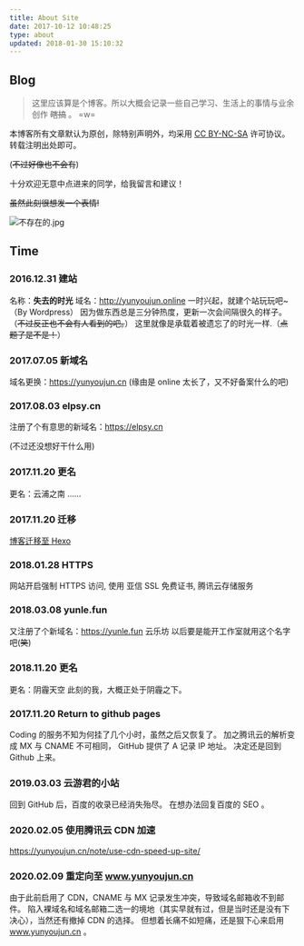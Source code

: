```yaml
---
title: About Site
date: 2017-10-12 10:48:25
type: about
updated: 2018-01-30 15:10:32
---
```


## Blog

> 这里应该算是个博客。所以大概会记录一些自己学习、生活上的事情与业余创作 ~~瞎搞~~ 。 =w=

本博客所有文章默认为原创，除特别声明外，均采用 [CC BY-NC-SA](https://creativecommons.org/licenses/by-nc-sa/4.0/deed.zh) 许可协议。转载注明出处即可。

(~~不过好像也不会有~~)

十分欢迎无意中点进来的同学，给我留言和建议！

~~虽然此刻很想发一个表情!~~

![不存在的.jpg](https://cdn.jsdelivr.net/gh/YunYouJun/cdn/img/meme/no-exist.jpg)

## Time

### 2016.12.31 建站

名称：**失去的时光**
域名：<http://yunyoujun.online>
一时兴起，就建个站玩玩吧~ （By Wordpress）
因为做东西总是三分钟热度，更新一次会间隔很久的样子。（~~不过反正也不会有人看到的吧。~~）
这里就像是承载着被遗忘了的时光一样.（~~点题了是不是！~~）

### 2017.07.05 新域名

域名更换：<https://yunyoujun.cn>
(缘由是 online 太长了，又不好备案什么的吧)

### 2017.08.03 elpsy.cn

注册了个有意思的新域名：<https://elpsy.cn>

(不过还没想好干什么用)

### 2017.11.20 更名

更名：云浦之南 ……

### 2017.11.20 迁移

[博客迁移至 Hexo](https://yunyoujun.cn/note/hexo-build-note)

### 2018.01.28 HTTPS

网站开启强制 HTTPS 访问, 使用 亚信 SSL 免费证书, 腾讯云存储服务

### 2018.03.08 yunle.fun

又注册了个新域名：<https://yunle.fun> 云乐坊
以后要是能开工作室就用这个名字吧(~~笑~~)

### 2018.11.20 更名

更名：阴霾天空
此刻的我，大概正处于阴霾之下。

### 2017.11.20 Return to github pages

Coding 的服务不知为何挂了几个小时，虽然之后又恢复了。
加之腾讯云的解析变成 MX 与 CNAME 不可相同， GitHub 提供了 A 记录 IP 地址。
决定还是回到 Github 上来。

### 2019.03.03 云游君的小站

回到 GitHub 后，百度的收录已经消失殆尽。
在想办法回复百度的 SEO 。

### 2020.02.05 使用腾讯云 CDN 加速

https://yunyoujun.cn/note/use-cdn-speed-up-site/

### 2020.02.09 重定向至 www.yunyoujun.cn

由于此前启用了 CDN，CNAME 与 MX 记录发生冲突，导致域名邮箱收不到邮件。
陷入裸域名和域名邮箱二选一的境地（其实早就有过，但是当时还是没有下决心），当然还有撤掉 CDN 的选择。
但想着长痛不如短痛，还是狠下心来启用 www.yunyoujun.cn 。
